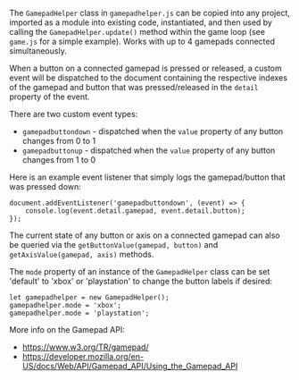The ```GamepadHelper``` class in ```gamepadhelper.js``` can be copied into any project, imported as a module into existing code, instantiated, and then used by calling the ```GamepadHelper.update()``` method within the game loop (see ```game.js``` for a simple example). Works with up to 4 gamepads connected simultaneously.

When a button on a connected gamepad is pressed or released, a custom event will be dispatched to the document containing the respective indexes of the gamepad and button that was pressed/released in the ```detail``` property of the event.

There are two custom event types:
- ```gamepadbuttondown``` - dispatched when the ```value``` property of any button changes from 0 to 1
- ```gamepadbuttonup``` - dispatched when the ```value``` property of any button changes from 1 to 0

Here is an example event listener that simply logs the gamepad/button that was pressed down:

```
document.addEventListener('gamepadbuttondown', (event) => {
    console.log(event.detail.gamepad, event.detail.button);
});
```

The current state of any button or axis on a connected gamepad can also be queried via the ```getButtonValue(gamepad, button)``` and ```getAxisValue(gamepad, axis)``` methods.

The ```mode``` property of an instance of the ```GamepadHelper``` class can be set 'default' to 'xbox' or 'playstation' to change the button labels if desired:

```
let gamepadhelper = new GamepadHelper();
gamepadhelper.mode = 'xbox';
gamepadhelper.mode = 'playstation';
```

More info on the Gamepad API:
- https://www.w3.org/TR/gamepad/
- https://developer.mozilla.org/en-US/docs/Web/API/Gamepad_API/Using_the_Gamepad_API
